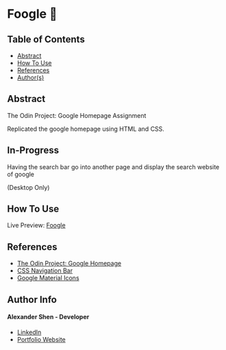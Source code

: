 # Foogle 🔎 

## Table of Contents
- [Abstract](#Abstract)
- [How To Use](#how-to-use)
- [References](#references)
- [Author(s)](#author-info)


## Abstract
The Odin Project: Google Homepage Assignment

Replicated the google homepage using HTML and CSS.

## In-Progress
Having the search bar go into another page and display the search website of google

(Desktop Only)

## How To Use

Live Preview: [Foogle](https://shenalexw.github.io/Foogle)

## References

- [The Odin Project: Google Homepage](https://www.theodinproject.com/paths/foundations/courses/foundations/lessons/html-css)
- [CSS Navigation Bar](https://www.w3schools.com/css/css_navbar.asp)
- [Google Material Icons](https://fonts.google.com/icons)



## Author Info
#### Alexander Shen - Developer
- [LinkedIn](https://www.linkedin.com/in/shenalexw/)
- [Portfolio Website](https://shenalexw.github.io/)
